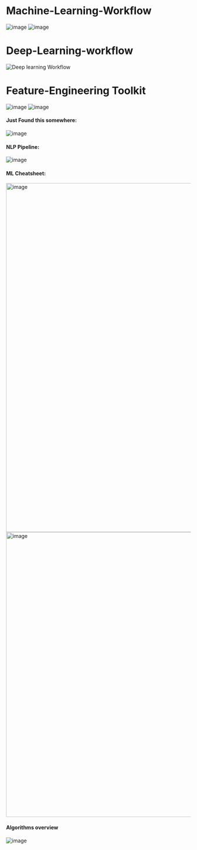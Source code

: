 # Machine-Learning-Workflow
![image](https://github.com/user-attachments/assets/c8141b0e-41a9-4405-bed7-94a422a69139)
![image](https://github.com/user-attachments/assets/d7f48df4-fbcc-47a0-9085-fc9937927dea)


# Deep-Learning-workflow

![Deep learning Workflow](https://github.com/user-attachments/assets/85c1890b-45e7-4aa8-b6ed-73519bc5ccb0)

# Feature-Engineering Toolkit

![image](https://github.com/user-attachments/assets/908f64b6-f552-4f29-911f-e0ca0c69975e)
![image](https://github.com/user-attachments/assets/f9bf5731-0467-4de3-ba5c-e34ff0923fce)


#### Just Found this somewhere:
![image](https://github.com/user-attachments/assets/5719eecc-ab34-4f5b-9f02-97633e96ef46)

#### NLP Pipeline:
![image](https://github.com/user-attachments/assets/e1d6d9a7-568e-45aa-ab19-484fcebccb83)

#### ML Cheatsheet:
<img width="952" alt="image" src="https://github.com/user-attachments/assets/4512abe1-1100-4084-9526-146c18ced69c">

<img width="777" alt="image" src="https://github.com/user-attachments/assets/4abe7b7b-8324-46d1-9e41-8f8fe90aad72">

#### Algorithms overview
![image](https://github.com/user-attachments/assets/85784e62-325a-4be2-9775-95d28ea8ae8f)




